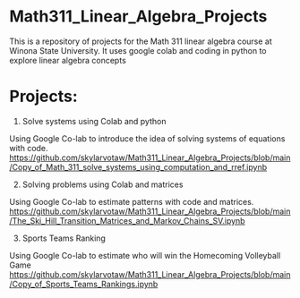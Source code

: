 # Math311_Linear_Algebra_Projects

This is a repository of projects for the Math 311 linear algebra course at Winona State University. It uses google colab and coding in python to explore linear algebra concepts 

# Projects:

1. Solve systems using Colab and python

Using Google Co-lab to introduce the idea of solving systems of equations with code.
https://github.com/skylarvotaw/Math311_Linear_Algebra_Projects/blob/main/Copy_of_Math_311_solve_systems_using_computation_and_rref.ipynb

2. Solving problems using Colab and matrices
   
Using Google Co-lab to estimate patterns with code and matrices.
https://github.com/skylarvotaw/Math311_Linear_Algebra_Projects/blob/main/The_Ski_Hill_Transition_Matrices_and_Markov_Chains_SV.ipynb

3. Sports Teams Ranking

Using Google Co-lab to estimate who will win the Homecoming Volleyball Game
https://github.com/skylarvotaw/Math311_Linear_Algebra_Projects/blob/main/Copy_of_Sports_Teams_Rankings.ipynb

